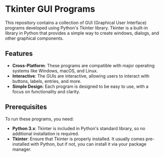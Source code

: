 # Tkinter GUI Programs

This repository contains a collection of GUI (Graphical User Interface) programs developed using Python's Tkinter library. Tkinter is a built-in library in Python that provides a simple way to create windows, dialogs, and other graphical components.

## Features

- **Cross-Platform**: These programs are compatible with major operating systems like Windows, macOS, and Linux.
- **Interactive**: The GUIs are interactive, allowing users to interact with buttons, labels, entries, and more.
- **Simple Design**: Each program is designed to be easy to use, with a focus on functionality and clarity.

## Prerequisites

To run these programs, you need:

- **Python 3.x**: Tkinter is included in Python's standard library, so no additional installation is required.
- **Tkinter**: Ensure that Tkinter is properly installed. It usually comes pre-installed with Python, but if not, you can install it via your package manager.

